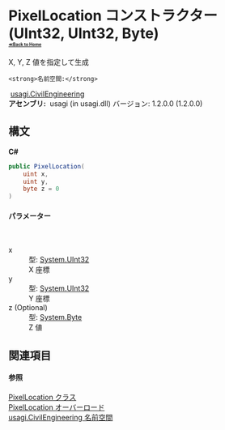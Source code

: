# PixelLocation コンストラクター (UInt32, UInt32, Byte)<div style="font-size:30%"><a href="https://github.com/usagi/usagi.cs/blob/master/docs/Home.md">≪Back to Home</a></div> 

X, Y, Z 値を指定して生成


    <strong>名前空間:</strong>
&nbsp;<a href="N_usagi_CivilEngineering.md">usagi.CivilEngineering</a><br /><strong>アセンブリ:</strong>
&nbsp;usagi (in usagi.dll) バージョン: 1.2.0.0 (1.2.0.0)

## 構文

**C#**<br />
``` C#
public PixelLocation(
	uint x,
	uint y,
	byte z = 0
)
```


#### パラメーター
&nbsp;<dl><dt>x</dt><dd>型: <a href="http://msdn2.microsoft.com/ja-jp/library/ctys3981" target="_blank">System.UInt32</a><br />X 座標</dd><dt>y</dt><dd>型: <a href="http://msdn2.microsoft.com/ja-jp/library/ctys3981" target="_blank">System.UInt32</a><br />Y 座標</dd><dt>z (Optional)</dt><dd>型: <a href="http://msdn2.microsoft.com/ja-jp/library/yyb1w04y" target="_blank">System.Byte</a><br />Z 値</dd></dl>

## 関連項目


#### 参照
<a href="T_usagi_CivilEngineering_PixelLocation.md">PixelLocation クラス</a><br /><a href="Overload_usagi_CivilEngineering_PixelLocation__ctor.md">PixelLocation オーバーロード</a><br /><a href="N_usagi_CivilEngineering.md">usagi.CivilEngineering 名前空間</a><br />